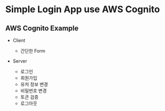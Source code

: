 # Simple Login App use AWS Cognito

## AWS Cognito Example

- Client

  - 간단한 Form

- Server
  - 로그인
  - 회원가입
  - 유저 정보 변경
  - 비밀번호 변경
  - 토큰 검증
  - 로그아웃
